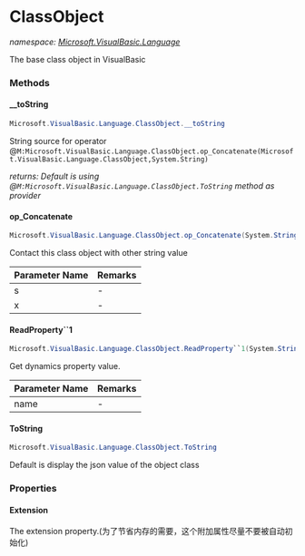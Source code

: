 ﻿# ClassObject
_namespace: <a href="#" onClick="load('/docs/Microsoft.VisualBasic.Language/index.md')">Microsoft.VisualBasic.Language</a>_

The base class object in VisualBasic



### Methods

#### __toString
```csharp
Microsoft.VisualBasic.Language.ClassObject.__toString
```
String source for operator @``M:Microsoft.VisualBasic.Language.ClassObject.op_Concatenate(Microsoft.VisualBasic.Language.ClassObject,System.String)``

_returns: Default is using @``M:Microsoft.VisualBasic.Language.ClassObject.ToString`` method as provider_

#### op_Concatenate
```csharp
Microsoft.VisualBasic.Language.ClassObject.op_Concatenate(System.String,Microsoft.VisualBasic.Language.ClassObject)
```
Contact this class object with other string value

|Parameter Name|Remarks|
|--------------|-------|
|s|-|
|x|-|


#### ReadProperty``1
```csharp
Microsoft.VisualBasic.Language.ClassObject.ReadProperty``1(System.String)
```
Get dynamics property value.

|Parameter Name|Remarks|
|--------------|-------|
|name|-|


#### ToString
```csharp
Microsoft.VisualBasic.Language.ClassObject.ToString
```
Default is display the json value of the object class


### Properties

#### Extension
The extension property.(为了节省内存的需要，这个附加属性尽量不要被自动初始化)
